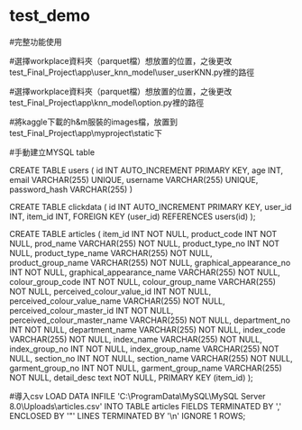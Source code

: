 # test_demo
#完整功能使用

#選擇workplace資料夾（parquet檔）想放置的位置，之後更改test_Final_Project\app\user_knn_model\user_userKNN.py裡的路徑

#選擇workplace資料夾（parquet檔）想放置的位置，之後更改test_Final_Project\app\knn_model\option.py裡的路徑

#將kaggle下載的h&m服裝的images檔，放置到test_Final_Project\app\myproject\static下


#手動建立MYSQL table

CREATE TABLE users ( 
id INT AUTO_INCREMENT PRIMARY KEY,
age INT,
email VARCHAR(255) UNIQUE,
username VARCHAR(255) UNIQUE,
password_hash VARCHAR(255) )



CREATE TABLE clickdata (
    id INT AUTO_INCREMENT PRIMARY KEY,
    user_id INT,
    item_id INT,
    FOREIGN KEY (user_id) REFERENCES users(id)
);


CREATE TABLE articles (
    item_id  INT NOT NULL,
    product_code INT NOT NULL,
    prod_name  VARCHAR(255) NOT NULL,
    product_type_no INT NOT NULL,
    product_type_name VARCHAR(255) NOT NULL,
    product_group_name VARCHAR(255) NOT NULL,
    graphical_appearance_no  INT NOT NULL,
    graphical_appearance_name  VARCHAR(255) NOT NULL,
    colour_group_code INT NOT NULL,
    colour_group_name VARCHAR(255) NOT NULL,
    perceived_colour_value_id  INT NOT NULL,
    perceived_colour_value_name VARCHAR(255) NOT NULL,
    perceived_colour_master_id INT NOT NULL,
    perceived_colour_master_name VARCHAR(255) NOT NULL,
    department_no INT NOT NULL,
    department_name VARCHAR(255) NOT NULL,
    index_code VARCHAR(255) NOT NULL,
    index_name VARCHAR(255) NOT NULL,
    index_group_no INT NOT NULL,
    index_group_name VARCHAR(255) NOT NULL,
    section_no  INT NOT NULL,
    section_name VARCHAR(255) NOT NULL,
    garment_group_no INT NOT NULL,
    garment_group_name VARCHAR(255) NOT NULL,
    detail_desc text NOT NULL,
    PRIMARY KEY (item_id)
);

#導入csv
LOAD DATA INFILE 'C:\\ProgramData\\MySQL\\MySQL Server 8.0\\Uploads\\articles.csv' 
INTO TABLE articles 
FIELDS TERMINATED BY ','
ENCLOSED BY '"'
LINES TERMINATED BY '\n'
IGNORE 1 ROWS;
